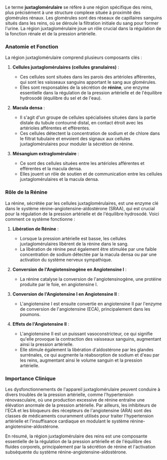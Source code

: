 Le terme **juxtaglomérulaire** se réfère à une région spécifique des reins, plus précisément à une structure complexe située à proximité des glomérules rénaux. Les glomérules sont des réseaux de capillaires sanguins situés dans les reins, où se déroule la filtration initiale du sang pour former l'urine. La région juxtaglomérulaire joue un rôle crucial dans la régulation de la fonction rénale et de la pression artérielle.

### Anatomie et Fonction

La région juxtaglomérulaire comprend plusieurs composants clés :

1. **Cellules juxtaglomérulaires (cellules granulaires)** :
    - Ces cellules sont situées dans les parois des artérioles afférentes, qui sont les vaisseaux sanguins apportant le sang aux glomérules.
    - Elles sont responsables de la sécrétion de **rénine**, une enzyme essentielle dans la régulation de la pression artérielle et de l'équilibre hydrosodé (équilibre du sel et de l'eau).

2. **Macula densa** :
    - Il s'agit d'un groupe de cellules spécialisées situées dans la partie distale du tubule contourné distal, en contact étroit avec les artérioles afférentes et efférentes.
    - Ces cellules détectent la concentration de sodium et de chlore dans le filtrat tubulaire et envoient des signaux aux cellules juxtaglomérulaires pour moduler la sécrétion de rénine.

3. **Mésangium extraglomérulaire** :
    - Ce sont des cellules situées entre les artérioles afférentes et efférentes et la macula densa.
    - Elles jouent un rôle de soutien et de communication entre les cellules juxtaglomérulaires et la macula densa.

### Rôle de la Rénine

La rénine, sécrétée par les cellules juxtaglomérulaires, est une enzyme clé dans le système rénine-angiotensine-aldostérone (SRAA), qui est crucial pour la régulation de la pression artérielle et de l'équilibre hydrosodé. Voici comment ce système fonctionne :

1. **Libération de Rénine** :
    - Lorsque la pression artérielle est basse, les cellules juxtaglomérulaires libèrent de la rénine dans le sang.
    - La libération de rénine peut également être stimulée par une faible concentration de sodium détectée par la macula densa ou par une activation du système nerveux sympathique.

2. **Conversion de l'Angiotensinogène en Angiotensine I** :
    - La rénine catalyse la conversion de l'angiotensinogène, une protéine produite par le foie, en angiotensine I.

3. **Conversion de l'Angiotensine I en Angiotensine II** :
    - L'angiotensine I est ensuite convertie en angiotensine II par l'enzyme de conversion de l'angiotensine (ECA), principalement dans les poumons.

4. **Effets de l'Angiotensine II** :
    - L'angiotensine II est un puissant vasoconstricteur, ce qui signifie qu'elle provoque la contraction des vaisseaux sanguins, augmentant ainsi la pression artérielle.
    - Elle stimule également la libération d'aldostérone par les glandes surrénales, ce qui augmente la réabsorption de sodium et d'eau par les reins, augmentant ainsi le volume sanguin et la pression artérielle.

### Importance Clinique

Les dysfonctionnements de l'appareil juxtaglomérulaire peuvent conduire à divers troubles de la pression artérielle, comme l'hypertension rénovasculaire, où une production excessive de rénine entraîne une élévation anormale de la pression artérielle. Par ailleurs, les inhibiteurs de l'ECA et les bloqueurs des récepteurs de l'angiotensine (ARA) sont des classes de médicaments couramment utilisés pour traiter l'hypertension artérielle et l'insuffisance cardiaque en modulant le système rénine-angiotensine-aldostérone.

En résumé, la région juxtaglomérulaire des reins est une composante essentielle de la régulation de la pression artérielle et de l'équilibre des fluides corporels, principalement par la sécrétion de rénine et l'activation subséquente du système rénine-angiotensine-aldostérone.